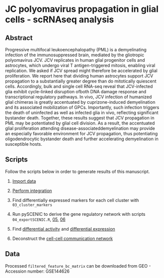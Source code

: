 # JC polyomavirus propagation in glial cells - scRNAseq analysis

## **Abstract**
Progressive multifocal leukoencephalopathy (PML) is a demyelinating infection of the immunosuppressed brain, mediated by the gliotropic polyomavirus JCV. JCV replicates in human glial progenitor cells and astrocytes, which undergo viral T antigen-triggered mitosis, enabling viral replication. We asked if JCV spread might therefore be accelerated by glial proliferation. We report here that dividing human astrocytes support JCV propagation to a substantially greater degree than do mitotically quiescent cells. Accordingly, bulk and single cell RNA-seq reveal that JCV-infected glia exhibit cycle-linked disruption ofboth DNA damage response and transcriptional regulatory pathways. In vivo, JCV infection of humanized glial chimeras is greatly accentuated by cuprizone-induced demyelination and its associated mobilization of GPCs. Importantly, such infection triggers the death of uninfected as well as infected glia in vivo, reflecting significant bystander death. Together, these results suggest that JCV propagation in PML may be potentiated by glial cell division. As a result, the accentuated glial proliferation attending disease-associateddemyelination may provide an especially favorable environment for JCV propagation, thus potentiating oligodendrocytic bystander death and further accelerating demyelination in susceptible hosts.

## **Scripts**
Follow the scripts below in order to generate results of this manuscript. 
1. [Import data]( https://rawcdn.githack.com/HuynhNPT/JC_polyomavirus_glial_scRNAseq/main/01_Import_data.html)</br>

2. [Perform integration]( https://rawcdn.githack.com/HuynhNPT/JC_polyomavirus_glial_scRNAseq/main/02_scVI_integration.html)</br>

3. Find differentially expressed markers for each cell cluster with `03_cluster_markers` </br>

4. Run pySCENIC to derive the gene regulatory network with scripts `04_exportSCENIC.R`, [05]( https://rawcdn.githack.com/HuynhNPT/JC_polyomavirus_glial_scRNAseq/main/05_saveModules.html), [06]( https://rawcdn.githack.com/HuynhNPT/JC_polyomavirus_glial_scRNAseq/main/06_AUCCell.html)</br>

5. Find [differential activity]( https://rawcdn.githack.com/HuynhNPT/JC_polyomavirus_glial_scRNAseq/main/07_Differential_Activity.html) and [differential expression]( https://rawcdn.githack.com/HuynhNPT/JC_polyomavirus_glial_scRNAseq/main/08_Differential_Expression.html) </br>

6. Deconstruct the [cell-cell communication network]( https://rawcdn.githack.com/HuynhNPT/JC_polyomavirus_glial_scRNAseq/main/09_CellChat.html)</br>



## **Data**
Processed `filtered_feature_bc_matrix` can be downloaded from GEO - Accession number: GSE144626
